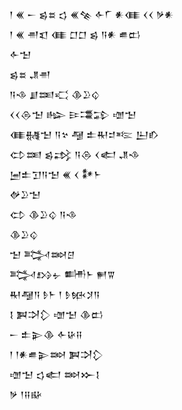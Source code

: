 <div class='block'>
<div class='line'>𒁹 𒌍 𒀸 𒌗𒊺 𒌓 𒌍𒆚 𒅆𒇲 𒀭𒈪 𒌋𒌋 𒃻𒀭</div>
<div class='line'>𒁹 𒌍 𒉣𒇬 𒈪 𒆸𒆸 𒌗 𒀀𒀭 𒌑𒆗</div>
<div class='line'>𒅆𒈠</div>
<div class='line'>𒌗𒊺 𒂗𒉣</div>
<div class='line'>𒀀𒈾 𒋗𒌅𒄣 𒆠𒊒𒌒</div>
<div class='line'>𒌋𒌋𒁲𒈠 𒈗 𒄿𒃮𒁉 𒌝𒈠</div>
<div class='line'>𒈪𒉆𒈠 𒀀𒆳 𒆷 𒉺𒊑𒄑𒌈 𒌨𒁓</div>
<div class='line'>𒌌𒌅 𒌗𒃶 𒀀𒁲 𒌋𒅗 𒂗𒈾</div>
<div class='line'>𒅁𒉺𒋛𒀀𒈠 𒌍 𒌋 𒀯𒈨</div>
<div class='line'>𒉻𒊒𒈠</div>
<div class='line'>𒌌 𒆠𒊒𒌒 𒀀𒈾</div>
<div class='line'>𒆠𒊒𒌒</div>
<div class='line'>𒈠 𒅋𒇷𒆪</div>
<div class='line'>𒅋𒋳𒉡 𒌦𒈨 𒂍𒐊</div>
<div class='line'>𒊑𒆷𒀀 𒊩𒈨 𒁹 𒊩𒁮𒋡𒀀</div>
<div class='line'>𒋙 𒀉𒋫𒁷 𒌝𒈠 𒆠𒆗</div>
<div class='line'>𒀸 𒉺𒉌𒆠 𒅆𒄩𒍝</div>
<div class='line'>𒁹 𒁹𒀭𒌑𒉌𒇷 𒀉𒋫𒁷</div>
<div class='line'>𒌝𒈠 𒌓𒅗 𒇷𒁍𒋙</div>
<div class='line'>𒃻 𒁹𒍝𒄫</div>
</div>